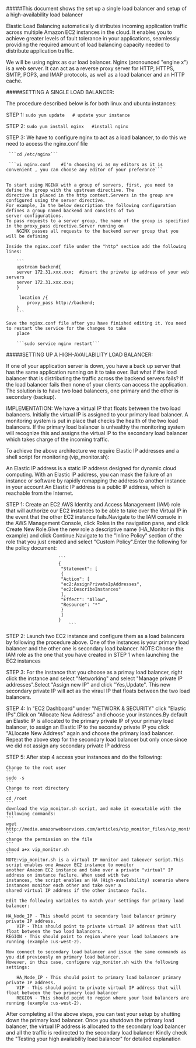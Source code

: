 #####This document shows the set up a single load balancer and setup of a high-availability load balancer 


Elastic Load Balancing automatically distributes incoming application traffic across multiple Amazon EC2 instances in the cloud. 
It enables you to achieve greater levels of fault tolerance in your applications, seamlessly providing the required amount of load 
balancing capacity needed to distribute application traffic.

We will be using nginx as our load balancer. Nginx (pronounced "engine x") is a web server. It can act as a reverse proxy server 
for HTTP, HTTPS, SMTP, POP3, and IMAP protocols, as well as a load balancer and an HTTP cache.

#####SETTING A SINGLE LOAD BALANCER:

The procedure described below is for both linux and ubuntu instances:
	
STEP 1: ```sudo yum update   # update your instance```
        
        
STEP 2: ```sudo yum install nginx   #install nginx```
        
STEP 3: We have to configure nginx to act as a load balancer, to do this we need to access the nginx.conf file
        
     ```cd /etc/nginx```
       
     ```vi nginx.conf    #I'm choosing vi as my editors as it is convenient , you can choose any editor of your preferance```
        
	
	To start using NGINX with a group of servers, first, you need to define the group with the upstream directive. The 
	directive is placed in the http context.Servers in the group are configured using the server directive. 
	For example, In the below description the following configuration defines a group named backend and consists of two 
	server configurations.
	To pass requests to a server group, the name of the group is specified in the proxy_pass directive.Server running on 
        NGINX passes all requests to the backend server group that you will be defining
        
	Inside the nginx.conf file under the "http" section add the following lines:
        
        ```
        upstream backend{
        server 172.31.xxx.xxx;  #insert the private ip address of your web servers
        server 172.31.xxx.xxx;
        }
        
         location /{
            proxy_pass http://backend;
        }
        ```
  	
  	Save the nginx.conf file after you have finished editing it. You need to restart the service for the changes to take
        place
        
        ```sudo service nginx restart```
        

#####SETTING UP A HIGH-AVAILABILITY LOAD BALANCER:

If one of your application server is down, you have a back up server that has the same application running on it to take over. 
But what if the load balancer that is distributing the traffic across the backend servers fails? If the load balancer fails then 
none of your clients can access the application. The solution is to have two load balancers, one primary and the other is secondary (backup). 

IMPLEMENTATION:
We have a virtual IP that floats between the two load balancers. Initially the virtual IP is assigned to your primary load
balancer. A monitoring system is put in place that checks the health of the two load balancers. If the primary load balancer 
is unhealthy the monitoring system will recognize this and assigns the virtual IP to the secondary load balancer which takes 
charge of the incoming traffic.

To achieve the above architecture we require Elastic IP addresses and a shell script for monitoring (vip_monitor.sh):

An Elastic IP address is a static IP address designed for dynamic cloud computing. With an Elastic IP address, you can mask 
the failure of an instance or software by rapidly remapping the address to another instance in your account.An Elastic IP 
address is a public IP address, which is reachable from the Internet. 

STEP 1: Create an EC2 AWS Identity and Access Management (IAM) role that will authorize our EC2 instances to be able to take 
        over the Virtual IP in the event that the other EC2 instance fails.Navigate to the IAM console in the AWS Management 
        Console, click  Roles in the navigation pane, and click Create New Role.Give the new role a descriptive name 
        (HA_Monitor in this example) and click Continue.Navigate to the "Inline Policy" section of the role that you just 
        created and select "Custom Policy".Enter the following for the policy document:
					 
					 	```
					 	{
						 "Statement": [
						 {
						 "Action": [
						 "ec2:AssignPrivateIpAddresses",
						 "ec2:DescribeInstances"
						 ],
						 "Effect": "Allow",
						 "Resource": "*"
						 }
						 ]
						}
      						```

STEP 2: Launch two EC2 instance and configure them as a load balancers by following the procedure above. One of the instances
	is your primary load balancer and the other one is secondary load balancer.
	NOTE:Choose the IAM role as the one that you have created in STEP 1 when launching the EC2 instances

STEP 3: For the instance that you choose as a primay load balancer, right click the instance and select "Networking" and 		select "Manage private IP addresses".Select "Assign new IP" and click "Yes,Update". This new secondary private IP 		will act as the viraul IP that floats between the two load balancers. 

STEP 4: In "EC2 Dashboard" under "NETWORK & SECURITY" click "Elastic IPs".Click on "Allocate New Address" and choose your 
	instances.By default an Elastic IP is allocated to the primary private IP of your primary load balancer, to assign an 
	Elastic IP to the seconday private IP you click "ALlocate New Address" again and choose the primary load balancer.
	Repeat the above step for the secondary load balancer but only once since we did not assign any secondary private IP	address
	
STEP 5: After step 4 access your instances and do the following:
	
	Change to the root user
	```
	sudo -s
	```
	Change to root directory
	```
	cd /root
	```
	download the vip_monitor.sh script, and make it executable with the following commands:
	```
	wget http://media.amazonwebservices.com/articles/vip_monitor_files/vip_monitor.sh
	```
	change the permission on the file
	```
	chmod a+x vip_monitor.sh
	```
	NOTE:vip_monitor.sh is a virtual IP monitor and takeover script.This script enables one Amazon EC2 instance to monitor 
	another Amazon EC2 instance and take over a private "virtual" IP address on instance failure. When used with two 
	instances, the script enables an HA (High-availability) scenario where instances monitor each other and take over a 
	shared virtual IP address if the other instance fails.

	Edit the following variables to match your settings for primary load balancer:
	
	HA_Node_IP - This should point to secondary load balancer primary private IP address.
    	VIP - This should point to private virtual IP address that will float between the two load balancers.
	REGION - This should point to region where your load balancers are running (example :us-west-2).
	
	Now connect to secondary load balancer and issue the same commands as you did previously on primary load balancer. 
	However, in this case, configure vip_monitor.sh with the following settings:
	
    	HA_Node_IP - This should point to primary load balancer primary private IP address.
    	VIP - This should point to private virtual IP address that will float between the two primary load balancer    
    	REGION - This should point to region where your load balancers are running (example :us-west-2).

After completing all the above steps, you can test your setup by shutting down the primary load balancer. Once you shutdown the
primary load balancer, the virtual IP address is allocated to the secondary load balancer and all the traffic is redirected 
to the secondary load balancer
Kindly check the "Testing your high availability load balancer" for detailed explanation

        
        
        

        
        
        
        
        
